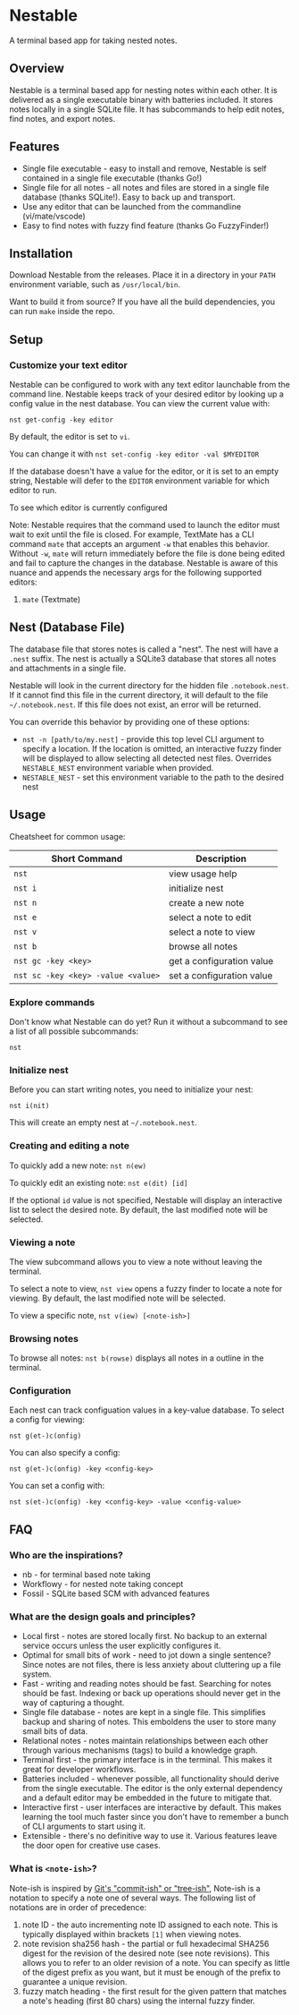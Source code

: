 # Nestable

A terminal based app for taking nested notes.

## Overview

Nestable is a terminal based app for nesting notes within each other. It is delivered as a single executable binary with batteries included. It stores notes locally in a single SQLite file. It has subcommands to help edit notes, find notes, and export notes.

## Features

- Single file executable - easy to install and remove, Nestable is self contained in a single file executable (thanks Go!)
- Single file for all notes - all notes and files are stored in a single file database (thanks SQLite!). Easy to back up and transport.
- Use any editor that can be launched from the commandline (vi/mate/vscode)
- Easy to find notes with fuzzy find feature (thanks Go FuzzyFinder!)

## Installation

Download Nestable from the releases. Place it in a directory in your `PATH` environment variable, such as `/usr/local/bin`.

Want to build it from source? If you have all the build dependencies, you can run `make` inside the repo.

## Setup

### Customize your text editor

Nestable can be configured to work with any text editor launchable from the command line. Nestable keeps track of your desired editor by looking up a config value in the nest database. You can view the current value with:

`nst get-config -key editor`

By default, the editor is set to `vi`.

You can change it with `nst set-config -key editor -val $MYEDITOR`

If the database doesn't have a value for the editor, or it is set to an empty string, Nestable will defer to the `EDITOR` environment variable for which editor to run.

To see which editor is currently configured

Note: Nestable requires that the command used to launch the editor must wait to exit until the file is closed. For example, TextMate has a CLI command `mate` that accepts an argument `-w` that enables this behavior. Without `-w`, `mate` will return immediately before the file is done being edited and fail to capture the changes in the database. Nestable is aware of this nuance and appends the necessary args for the following supported editors:

1. `mate` (Textmate)

## Nest (Database File)

The database file that stores notes is called a "nest". The nest will have a `.nest` suffix. The nest is actually a SQLite3 database that stores all notes and attachments in a single file.

Nestable will look in the current directory for the hidden file `.notebook.nest`. If it cannot find this file in the current directory, it will default to the file `~/.notebook.nest`. If this file does not exist, an error will be returned.

You can override this behavior by providing one of these options:

- `nst -n [path/to/my.nest]` - provide this top level CLI argument to specify a location. If the location is omitted, an interactive fuzzy finder will be displayed to allow selecting all detected nest files. Overrides `NESTABLE_NEST` environment variable when provided.
- `NESTABLE_NEST` - set this environment variable to the path to the desired nest

## Usage

Cheatsheet for common usage:

| Short Command | Description |
|---------------|-------------|
| `nst`   | view usage help |
| `nst i` | initialize nest |
| `nst n` | create a new note |
| `nst e` | select a note to edit |
| `nst v` | select a note to view |
| `nst b` | browse all notes |
| `nst gc -key <key>` | get a configuration value |
| `nst sc -key <key> -value <value>` | set a configuration value |

### Explore commands

Don't know what Nestable can do yet? Run it without a subcommand to see a list of all possible subcommands:

`nst`

### Initialize nest

Before you can start writing notes, you need to initialize your nest:

`nst i(nit)`

This will create an empty nest at `~/.notebook.nest`.

### Creating and editing a note

To quickly add a new note: `nst n(ew)`

To quickly edit an existing note: `nst e(dit) [id]`

If the optional `id` value is not specified, Nestable will display an interactive list to select the desired note.
By default, the last modified note will be selected.

### Viewing a note

The view subcommand allows you to view a note without leaving the terminal.

To select a note to view, `nst view` opens a fuzzy finder to locate a note for viewing.
By default, the last modified note will be selected.

To view a specific note, `nst v(iew) [<note-ish>]`

### Browsing notes

To browse all notes: `nst b(rowse)` displays all notes in a outline in the terminal.

### Configuration

Each nest can track configuation values in a key-value database. To select a config for viewing:

`nst g(et-)c(onfig)`

You can also specify a config:

`nst g(et-)c(onfig) -key <config-key>`

You can set a config with:

`nst s(et-)c(onfig) -key <config-key> -value <config-value>`

## FAQ

### Who are the inspirations?

- nb - for terminal based note taking
- Workflowy - for nested note taking concept
- Fossil - SQLite based SCM with advanced features

### What are the design goals and principles?

- Local first - notes are stored locally first. No backup to an external service occurs unless the user explicitly configures it.
- Optimal for small bits of work - need to jot down a single sentence? Since notes are not files, there is less anxiety about cluttering up a file system.
- Fast - writing and reading notes should be fast. Searching for notes should be fast. Indexing or back up operations should never get in the way of capturing a thought.
- Single file database - notes are kept in a single file. This simplifies backup and sharing of notes. This emboldens the user to store many small bits of data.
- Relational notes - notes maintain relationships between each other through various mechanisms (tags) to build a knowledge graph.
- Terminal first - the primary interface is in the terminal. This makes it great for developer workflows.
- Batteries included - whenever possible, all functionality should derive from the single executable. The editor is the only external dependency and a default editor may be embedded in the future to mitigate that.
- Interactive first - user interfaces are interactive by default. This makes learning the tool much faster since you don't have to remember a bunch of CLI arguments to start using it.
- Extensible - there's no definitive way to use it. Various features leave the door open for creative use cases.

### What is `<note-ish>`?

Note-ish is inspired by [Git's "commit-ish" or "tree-ish"](https://stackoverflow.com/questions/23303549/what-are-commit-ish-and-tree-ish-in-git), Note-ish is a notation to specify a note one of several ways. The following list of notations are in order of precedence:

1. note ID - the auto incrementing note ID assigned to each note. This is typically displayed within brackets `[1]` when viewing notes.
1. note revision sha256 hash - the partial or full hexadecimal SHA256 digest for the revision of the desired note (see note revisions). This allows you to refer to an older revision of a note. You can specify as little of the digest prefix as you want, but it must be enough of the prefix to guarantee a unique revision.
1. fuzzy match heading - the first result for the given pattern that matches a note's heading (first 80 chars) using the internal fuzzy finder.